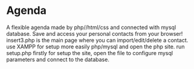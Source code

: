 # Agenda
A flexible agenda made by php//html/css and connected with mysql database. Save and access your personal contacts from your browser!
insert3.php is the main page where you can import/edit/delete a contact.
use XAMPP for setup more easily php/mysql and open the php site.
run setup.php firstly for setup the site, open the file to configure mysql parameters and connect to the database.  
